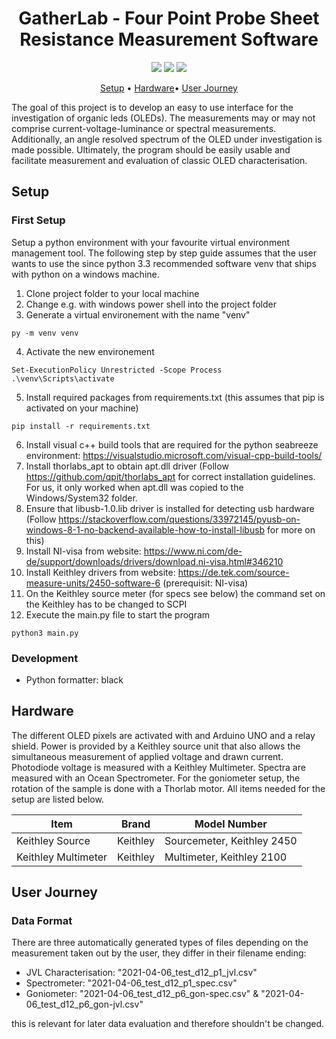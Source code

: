 <h1 align="center">
  GatherLab - Four Point Probe Sheet Resistance Measurement Software
</h1>

<p align="center">
   <a href="https://github.com/GatherLab/OLED-jvl-measurement/commits/" title="Last Commit"><img src="https://img.shields.io/github/last-commit/GatherLab/OLED-jvl-measurement?style=flat"></a>
   <a href="https://github.com/GatherLab/OLED-jvl-measurement/issues" title="Open Issues"><img src="https://img.shields.io/github/issues/GatherLab/OLED-jvl-measurement?style=flat"></a>
   <a href="./LICENSE" title="License"><img src="https://img.shields.io/github/license/GatherLab/OLED-jvl-measurement"></a>
</p>

<p align="center">
  <a href="#setup">Setup</a> •
  <a href="#hardware">Hardware</a>•
  <a href="#user\ journey">User Journey</a>
</p>

The goal of this project is to develop an easy to use interface for the investigation of organic leds (OLEDs). The measurements may or may not comprise current-voltage-luminance or spectral measurements. Additionally, an angle resolved spectrum of the OLED under investigation is made possible. Ultimately, the program should be easily usable and facilitate measurement and evaluation of classic OLED characterisation.

<!-- ![Figure 1: Example of the interface]("link" "Figure 1: UI Screens for Apple iOS") -->

## Setup

### First Setup

Setup a python environment with your favourite virtual environment management tool. The following step by step guide assumes that the user wants to use the since python 3.3 recommended software venv that ships with python on a windows machine.

1. Clone project folder to your local machine
2. Change e.g. with windows power shell into the project folder
3. Generate a virtual environement with the name "venv"

```terminal
py -m venv venv
```

4. Activate the new environement

```
Set-ExecutionPolicy Unrestricted -Scope Process
.\venv\Scripts\activate
```

5. Install required packages from requirements.txt (this assumes that pip is activated on your machine)

```
pip install -r requirements.txt
```

6. Install visual c++ build tools that are required for the python seabreeze environment: https://visualstudio.microsoft.com/visual-cpp-build-tools/
7. Install thorlabs_apt to obtain apt.dll driver (Follow https://github.com/qpit/thorlabs_apt for correct installation guidelines. For us, it only worked when apt.dll was copied to the Windows/System32 folder.
8. Ensure that libusb-1.0.lib driver is installed for detecting usb hardware (Follow https://stackoverflow.com/questions/33972145/pyusb-on-windows-8-1-no-backend-available-how-to-install-libusb for more on this)
9. Install NI-visa from website: https://www.ni.com/de-de/support/downloads/drivers/download.ni-visa.html#346210
10. Install Keithley drivers from website: https://de.tek.com/source-measure-units/2450-software-6 (prerequisit: NI-visa)
11. On the Keithley source meter (for specs see below) the command set on the Keithley has to be changed to SCPI
12. Execute the main.py file to start the program

```terminal
python3 main.py
```

### Development

- Python formatter: black

## Hardware

The different OLED pixels are activated with and Arduino UNO and a relay shield. Power is provided by a Keithley source unit that also allows the simultaneous measurement of applied voltage and drawn current. Photodiode voltage is measured with a Keithley Multimeter. Spectra are measured with an Ocean Spectrometer. For the goniometer setup, the rotation of the sample is done with a Thorlab motor. All items needed for the setup are listed below.

| Item                | Brand    | Model Number               |
| ------------------- | -------- | -------------------------- |
| Keithley Source     | Keithley | Sourcemeter, Keithley 2450 |
| Keithley Multimeter | Keithley | Multimeter, Keithley 2100  |

## User Journey

### Data Format

There are three automatically generated types of files depending on the measurement taken out by the user, they differ in their filename ending:

- JVL Characterisation: "2021-04-06_test_d12_p1_jvl.csv"
- Spectrometer: "2021-04-06_test_d12_p1_spec.csv"
- Goniometer: "2021-04-06_test_d12_p6_gon-spec.csv" & "2021-04-06_test_d12_p6_gon-jvl.csv"

this is relevant for later data evaluation and therefore shouldn't be changed.
